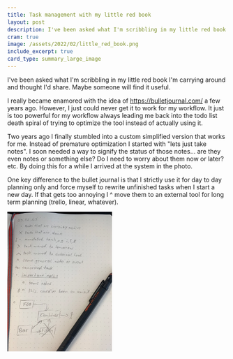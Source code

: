 ```yaml
---
title: Task management with my little red book 
layout: post
description: I've been asked what I'm scribbling in my little red book I'm carrying around and thought I'd share.
cram: true
image: /assets/2022/02/little_red_book.png
include_excerpt: true
card_type: summary_large_image
---
```


I've been asked what I'm scribbling in my little red book I'm carrying around and thought I'd share. Maybe someone will find it useful.

I really became enamored with the idea of https://bulletjournal.com/ a few years ago. However, I just could never get it to work for my workflow. It just is too powerful for my workflow always leading me back into the todo list death spiral of trying to optimize the tool instead of actually using it.

Two years ago I finally stumbled into a custom simplified version that works for me. Instead of premature optimization I started with "lets just take notes". I soon needed a way to signify the status of those notes... are they even notes or something else? Do I need to worry about them now or later? etc. By doing this for a while I arrived at the system in the photo.

One key difference to the bullet journal is that I strictly use it for day to day planning only and force myself to rewrite unfinished tasks when I start a new day. If that gets too annoying I ^ move them to an external tool for long term planning (trello, linear, whatever).


<img style="width: 15rem; margin: auto;" alt="Task management with my little red book" src="/assets/2022/02/little_red_book.png"/>

